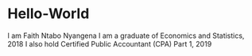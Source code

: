 # Hello-World
I am Faith Ntabo Nyangena
I am a graduate of Economics and Statistics, 2018
I also hold Certified Public Accountant (CPA) Part 1, 2019
